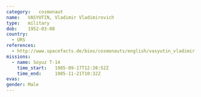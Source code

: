 ```yaml
---
category:	cosmonaut
name:	VASYUTIN, Vladimir Vladimirovich 
type:	military
dob:	1952-03-08
country:
  - URS
references:
  - http://www.spacefacts.de/bios/cosmonauts/english/vasyutin_vladimir.htm
missions:
  - name: Soyuz T-14
    time_start:   1985-09-17T12:38:52Z
    time_end:     1985-11-21T10:32Z
evas:
gender:	Male
---
```

